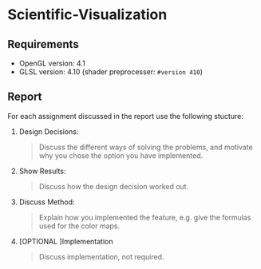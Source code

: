 # Scientific-Visualization

## Requirements
* OpenGL version: 4.1
* GLSL version: 4.10 (shader preprocesser: ```#version 410```)

## Report
For each assignment discussed in the report use the following stucture:

1. Design Decisions:
	> Discuss the different ways of solving the problems, and motivate why you chose the option you have implemented.

2. Show Results:
	> Discuss how the design decision worked out.

3. Discuss Method:
	> Explain how you implemented the feature, e.g. give the formulas used for the color maps.

4. [OPTIONAL ]Implementation
	> Discuss implementation, not required.